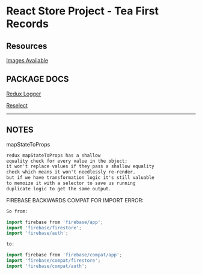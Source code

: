 # React Store Project - Tea First Records

## Resources

[Images Available](https://peacefang.tumblr.com/)

## PACKAGE DOCS

[Redux Logger](https://www.npmjs.com/package/redux-logger)

[Reselect](https://www.npmjs.com/package/reselect)

---
## NOTES

mapStateToProps
 
```css
redux mapStateToProps has a shallow 
equality check for every value in the object; 
it won't replace values if they pass a shallow equality 
check which means it won't needlessly re-render,
but if we have transformation logic it's still valuable 
to memoize it with a selector to save us running 
duplicate logic to get the same output.
```

FIREBASE BACKWARDS COMPAT FOR IMPORT ERROR:

```go
So from:

import firebase from 'firebase/app';
import 'firebase/firestore';
import 'firebase/auth';

to:

import firebase from 'firebase/compat/app';
import 'firebase/compat/firestore';
import 'firebase/compat/auth';
```
